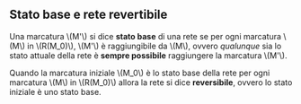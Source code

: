 ## Stato base e rete revertibile

Una marcatura \\(M'\\) si dice __stato base__ di una rete se per ogni marcatura \\(M\\) in \\(R(M_0)\\), \\(M'\\) è raggiungibile da \\(M\\), ovvero _qualunque_ sia lo stato attuale della rete è **sempre possibile** raggiungere la marcatura \\(M'\\).

Quando la marcatura iniziale \\(M_0\\) è lo stato base della rete per ogni marcatura \\(M\\) in \\(R(M_0)\\) allora la rete si dice __reversibile__, ovvero lo stato iniziale è uno stato base.
